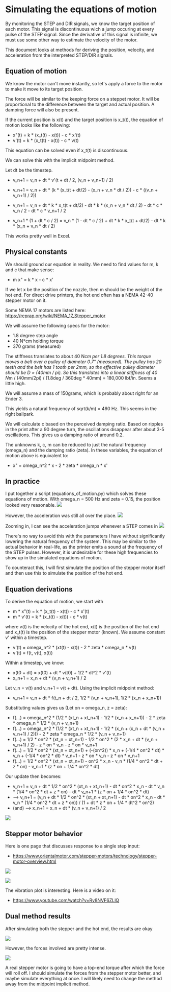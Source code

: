 # Simulating the equations of motion

By monitoring the STEP and DIR signals, we know the target position of each motor.  This signal is discontinuous wich a jump occuring at every pulse of the STEP signal.  Since the derivative of this signal is infinite, we must use some other way to estimate the velocity of the motor.

This document looks at methods for deriving the position, velocity, and acceleration from the interpreted STEP/DIR signals.

## Equation of motion

We know the motor can't move instantly, so let's apply a force to the motor to make it move to its target position.

The force will be similar to the keeping force on a steppet motor.  It will be proportional to the difference between the target and actual position.  A damping force will also be present.

If the current position is x(t) and the target position is x_t(t), the equation of motion looks like the following:

* x"(t) = k * (x_t(t) - x(t)) - c * x'(t)
* v'(t) = k * (x_t(t) - x(t)) - c * v(t)

This equation can be solved even if x_t(t) is discontinuous.

We can solve this with the implicit midpoint method.

Let dt be the timestep.

* v_n+1 = v_n + dt * v'(t + dt / 2, (v_n + v_n+1) / 2)
* v_n+1 = v_n + dt * (k * (x_t(t + dt/2) - (x_n + v_n * dt / 2)) - c * ((v_n + v_n+1) / 2))


* v_n+1 = v_n + dt * k * x_t(t + dt/2) - dt * k * (x_n + v_n * dt / 2) - dt * c * v_n / 2 - dt * c * v_n+1 / 2
* v_n+1 * (1 + dt * c / 2) = v_n * (1 - dt * c / 2) + dt * k * x_t(t + dt/2) - dt * k * (x_n + v_n * dt / 2)

This works pretty well in Excel.

## Physical constants

We should ground our equation in reality.  We need to find values for m, k and c that make sense:

* m x" = k * x - c * x'

If we let x be the position of the nozzle, then m should be the weight of the hot end.  For direct drive printers, the hot end often has a NEMA 42-40 stepper motor on it.

Some NEMA 17 motors are listed here: https://reprap.org/wiki/NEMA_17_Stepper_motor

We will assume the following specs for the motor:
* 1.8 degree step angle
* 40 N*cm holding torque
* 370 grams (measured)

The stiffness translates to about 40 N*cm per 1.8 degrees.  This torque moves a belt over a pulley of diameter 0.7" (measured).  The pulley has 20 teeth and the belt has 1 tooth per 2mm, so the effective pulley diameter should be D = (40mm / pi). So this translates into a linear stiffness of 40 N*m / (40mm/2pi) / (1.8deg / 360deg * 40mm) = 180,000 lbf/in.  Seems a little high.

We will assume a mass of 150grams, which is probably about right for an Ender 3. 

This yields a natural frequency of sqrt(k/m) = 460 Hz.  This seems in the right ballpark.

We will calculate c based on the perceived damping ratio.  Based on ripples in the print after a 90 degree turn, the oscillations disappear after about 3-5 oscillations.  This gives us a damping ratio of around 0.2.

The unknowns k, c, m can be reduced to just the natural frequency (omega_n) and the damping ratio (zeta).  In these variables, the equation of motion above is equivalent to:
* x" = omega_n^2 * x - 2 * zeta * omega_n * x'

## In practice

I put together a script (equations_of_motion.py) which solves these equations of motion.  With omega_n = 500 Hz and zeta = 0.15, the position looked very reasonable.
![](.motion_images/position_vs_time.png.png)

However, the acceleration was still all over the place.
![](.motion_images/accel_vs_time.png.png)

Zooming in, I can see the acceleration jumps whenever a STEP comes in
![](.motion_images/zoomed_accel_vs_time.png)

There's no way to avoid this with the parameters I have without significantly lowering the natural frequency of the system.  This may be similar to the actual behavior in real-life, as the printer emits a sound at the frequency of the STEP pulses.  However, it is undesirable for these high frequencies to show up in the simulated equations of motion.

To counteract this, I will first simulate the position of the stepper motor itself and then use this to simulate the position of the hot end.

## Equation derivations

To derive the equation of motion, we start with

* m * x"(t) = k * (x_t(t) - x(t)) - c * x'(t)
* m * v'(t) = k * (x_t(t) - x(t)) - c * v(t)

where v(t) is the velocity of the hot end, x(t) is the position of the hot end and x_t(t) is the position of the stepper motor (known).  We assume constant v' within a timestep.

* v'(t) = omega_n^2 * (xt(t) - x(t)) - 2 * zeta * omega_n * v(t)
* v'(t) = f(t, v(t), x(t))

Within a timestep, we know:

* x(t0 + dt) = x(t0) + dt * v(t0) + 1/2 * dt^2 * v'(t) 
* x_n+1 = x_n + dt * (v_n + v_n+1) / 2

Let v_n = v(t) and v_n+1 = v(t + dt).  Using the implicit midpoint method:

* v_n+1 = v_n + dt * f(t_n + dt / 2, 1/2 * (v_n + v_n+1), 1/2 * (x_n + x_n+1))

Substituting values gives us (Let on = omega_n, z = zeta):

* f(...) = omega_n^2 * (1/2 * (xt_n + xt_n+1) - 1/2 * (x_n + x_n+1)) - 2 * zeta * omega_n * 1/2 * (v_n + v_n+1)
* f(...) = omega_n^2 * (1/2 * (xt_n + xt_n+1) - 1/2 * (x_n + (x_n + dt * (v_n + v_n+1) / 2))) - 2 * zeta * omega_n * 1/2 * (v_n + v_n+1)
* f(...) = 1/2 * on^2 * (xt_n + xt_n+1) - 1/2 * on^2 * (2 * x_n + dt * (v_n + v_n+1) / 2) - z * on * v_n - z * on * v_n+1
* f(...) = 1/2 * on^2 * (xt_n + xt_n+1) + (-(on^2)) * x_n + (-1/4 * on^2 * dt) * v_n + (-1/4 * on^2 * dt) * v_n+1 - z * on * v_n - z * on * v_n+1
* f(...) = 1/2 * on^2 * (xt_n + xt_n+1) - on^2 * x_n - v_n * (1/4 * on^2 * dt + z * on) - v_n+1 * (z * on + 1/4 * on^2 * dt)

Our update then becomes:
* v_n+1 = v_n + dt * 1/2 * on^2 * (xt_n + xt_n+1) - dt * on^2 * x_n - dt * v_n * (1/4 * on^2 * dt + z * on) - dt * v_n+1 * (z * on + 1/4 * on^2 * dt)
* --> v_n+1 = (v_n + dt * 1/2 * on^2 * (xt_n + xt_n+1) - dt * on^2 * x_n - dt * v_n * (1/4 * on^2 * dt + z * on)) / (1 + dt * z * on + 1/4 * dt^2 * on^2)
* (and) --> x_n+1 = x_n + dt * (v_n + v_n+1) / 2

![](.motion_images/update2.png)

## Stepper motor behavior

Here is one page that discusses response to a single step input:
* https://www.orientalmotor.com/stepper-motors/technology/stepper-motor-overview.html

![](.motion_images/5ddef1e0.png)

![](.motion_images/56cf51d8.png)

The vibration plot is interesting.  Here is a video on it:

* https://www.youtube.com/watch?v=Rv8NVF6ZLlQ

## Dual method results

After simulating both the stepper and the hot end, the results are okay

![](.motion_images/postion_dual_sim.png.png)

However, the forces involved are pretty intense.

![](.motion_images/accel_dual_sim.png.png)

A real stepper motor is going to have a top-end torque after which the force will roll off.  I should simulate the forces from the stepper motor better, and maybe simulate everything at once.  I will likely need to change the method away from the midpoint implicit method.

